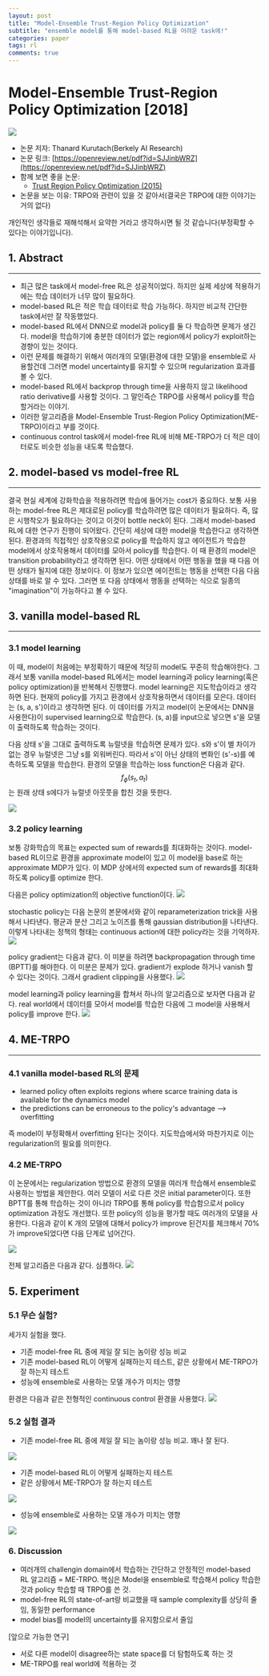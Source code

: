 ```yaml
---
layout: post
title: "Model-Ensemble Trust-Region Policy Optimization"
subtitle: "ensemble model를 통해 model-based RL을 어려운 task에!"
categories: paper
tags: rl
comments: true
---
```


# Model-Ensemble Trust-Region Policy Optimization [2018]

<img src="https://www.dropbox.com/s/jnmnpkwpeq47ugi/%EC%8A%A4%ED%81%AC%EB%A6%B0%EC%83%B7%202018-05-29%2023.21.05.png?dl=1">

- 논문 저자: Thanard Kurutach(Berkely AI Research)
- 논문 링크: [https://openreview.net/pdf?id=SJJinbWRZ](https://openreview.net/pdf?id=SJJinbWRZ)
- 함께 보면 좋을 논문: 
	- [Trust Region Policy Optimization (2015)](https://arxiv.org/pdf/1502.05477.pdf)
- 논문을 보는 이유: TRPO와 관련이 있을 것 같아서(결국은 TRPO에 대한 이야기는 거의 없다)

개인적인 생각들로 재해석해서 요약한 거라고 생각하시면 될 것 같습니다(부정확할 수 있다는 이야기입니다).
 
## 1. Abstract
---
- 최근 많은 task에서 model-free RL은 성공적이었다. 하지만 실제 세상에 적용하기에는 학습 데이터가 너무 많이 필요하다.
- model-based RL은 적은 학습 데이터로 학습 가능하다. 하지만 비교적 간단한 task에서만 잘 작동했었다.
- model-based RL에서 DNN으로 model과 policy를 둘 다 학습하면 문제가 생긴다. model을 학습하기에 충분한 데이터가 없는 region에서 policy가 exploit하는 경향이 있는 것이다. 
- 이런 문제를 해결하기 위해서 여러개의 모델(환경에 대한 모델)을 ensemble로 사용할건데 그러면 model uncertainty를 유지할 수 있으며 regularization 효과를 볼 수 있다.
- model-based RL에서 backprop through time을 사용하지 않고 likelihood ratio derivative를 사용할 것이다. 그 말인즉슨 TRPO를 사용해서 policy를 학습할거라는 이야기.
- 이러한 알고리즘을 Model-Ensemble Trust-Region Policy Optimization(ME-TRPO)이라고 부를 것이다.
- continuous control task에서 model-free RL에 비해 ME-TRPO가 더 적은 데이터로도 비슷한 성능을 내도록 학습했다.

## 2. model-based vs model-free RL
---
결국 현실 세계에 강화학습을 적용하려면 학습에 들어가는 cost가 중요하다. 보통 사용하는 model-free RL은 제대로된 policy를 학습하려면 많은 데이터가 필요하다. 즉, 많은 시행착오가 필요하다는 것이고 이것이 bottle neck이 된다. 그래서 model-based RL에 대한 연구가 진행이 되어왔다. 간단히 세상에 대한 model을 학습한다고 생각하면 된다. 환경과의 직접적인 상호작용으로 policy를 학습하지 않고 에이전트가 학습한 model에서 상호작용해서 데이터를 모아서 policy를 학습한다. 이 때 환경의 model은 transition probability라고 생각하면 된다. 어떤 상태에서 어떤 행동을 했을 때 다음 어떤 상태가 될지에 대한 정보이다. 이 정보가 있으면 에이전트는 행동을 선택한 다음 다음 상태를 바로 알 수 있다. 그러면 또 다음 상태에서 행동을 선택하는 식으로 일종의 "imagination"이 가능하다고 볼 수 있다. 

## 3. vanilla model-based RL
---
### 3.1 model learning
이 때, model이 처음에는 부정확하기 때문에 적당히 model도 꾸준히 학습해야한다. 그래서 보통 vanilla model-based RL에서는 model learning과 policy learning(혹은 policy optimization)을 반복해서 진행했다. model learning은 지도학습이라고 생각하면 된다. 현재의 policy를 가지고 환경에서 상호작용하면서 데이터를 모은다. 데이터는 (s, a, s')이라고 생각하면 된다. 이 데이터를 가지고 model(이 논문에서는 DNN을 사용한다)이 supervised learning으로 학습한다. (s, a)를 input으로 넣으면 s'을 모델이 출력하도록 학습하는 것이다.

다음 상태 s'을 그대로 출력하도록 뉴럴넷을 학습하면 문제가 있다. s와 s'이 별 차이가 없는 경우 뉴럴넷은 그냥 s를 외워버린다. 따라서 s'이 아닌 상태의 변화인 (s'-s)를 예측하도록 모델을 학습한다. 환경의 모델을 학습하는 loss function은 다음과 같다. $$f_{\phi}(s_t, a_t)$$는 원래 상태 s에다가 뉴럴넷 아웃풋을 합친 것을 뜻한다.

<img src="https://www.dropbox.com/s/bs66h3itve37yya/%EC%8A%A4%ED%81%AC%EB%A6%B0%EC%83%B7%202018-05-29%2023.45.56.png?dl=1">

### 3.2 policy learning
보통 강화학습의 목표는 expected sum of rewards를 최대화하는 것이다. model-based RL이므로 환경을 approximate model이 있고 이 model을 base로 하는 approximate MDP가 있다. 이 MDP 상에서의 expected sum of rewards를 최대화하도록 policy를 optimize 한다. 

다음은 policy optimization의 objective function이다. 
<img src="https://www.dropbox.com/s/q31swo1cmcfh69v/%EC%8A%A4%ED%81%AC%EB%A6%B0%EC%83%B7%202018-05-29%2023.49.49.png?dl=1">

stochastic policy는 다음 논문의 본문에서와 같이 reparameterization trick을 사용해서 나타낸다. 평균과 분산 그리고 노이즈를 통해 gaussian distribution을 나타낸다. 이렇게 나타내는 정책의 형태는 continuous action에 대한 policy라는 것을 기억하자.
<img src="https://www.dropbox.com/s/gk258p80ygvozcm/%EC%8A%A4%ED%81%AC%EB%A6%B0%EC%83%B7%202018-05-29%2023.50.32.png?dl=1">

policy gradient는 다음과 같다. 이 미분을 하려면 backpropagation through time (BPTT)를 해야한다. 이 미분은 문제가 있다. gradient가 explode 하거나 vanish 할 수 있다는 것이다. 그래서 gradient clipping을 사용했다.
<img src="https://www.dropbox.com/s/nco6his3ic7bbgo/%EC%8A%A4%ED%81%AC%EB%A6%B0%EC%83%B7%202018-05-29%2023.53.15.png?dl=1">

model learning과 policy learning을 합쳐서 하나의 알고리즘으로 보자면 다음과 같다. real world에서 데이터를 모아서 model를 학습한 다음에 그 model을 사용해서 policy를 improve 한다. 
<img src="https://www.dropbox.com/s/y269zvjofxq9jja/%EC%8A%A4%ED%81%AC%EB%A6%B0%EC%83%B7%202018-05-29%2023.56.01.png?dl=1">

## 4. ME-TRPO
---
### 4.1 vanilla model-based RL의 문제
- learned policy often exploits regions where scarce training data is available for the dynamics model
- the predictions can be erroneous to the policy's advantage --> overfitting

즉 model이 부정확해서 overfitting 된다는 것이다. 지도학습에서와 마찬가지로 이는 regularization의 필요를 의미한다. 

### 4.2 ME-TRPO
이 논문에서는 regularization 방법으로 환경의 모델을 여러개 학습해서 ensemble로 사용하는 방법을 제안한다. 여러 모델이 서로 다른 것은 initial parameter이다. 또한 BPTT를 통해 학습하는 것이 아니라 TRPO를 통해 policy를 학습함으로서 policy optimization 과정도 개선했다. 또한 policy의 성능을 평가할 때도 여러개의 모델을 사용한다. 다음과 같이 K 개의 모델에 대해서 policy가 improve 된건지를 체크해서 70%가 improve되었다면 다음 단계로 넘어간다. 

<img src="https://www.dropbox.com/s/fvnzjllmcwbxdbn/%EC%8A%A4%ED%81%AC%EB%A6%B0%EC%83%B7%202018-05-30%2000.05.58.png?dl=1">

전체 알고리즘은 다음과 같다. 심플하다.
<img src="https://www.dropbox.com/s/5i1ff8akq0p05cr/%EC%8A%A4%ED%81%AC%EB%A6%B0%EC%83%B7%202018-05-30%2000.08.28.png?dl=1">

## 5. Experiment
### 5.1 무슨 실험?
세가지 실험을 했다.

- 기존 model-free RL 중에 제일 잘 되는 놈이랑 성능 비교
- 기존 model-based RL이 어떻게 실패하는지 테스트, 같은 상황에서 ME-TRPO가 잘 하는지 테스트
- 성능에 ensemble로 사용하는 모델 개수가 미치는 영향

환경은 다음과 같은 전형적인 continuous control 환경을 사용했다.
<img src="https://www.dropbox.com/s/8mlj27eu5jzga2t/%EC%8A%A4%ED%81%AC%EB%A6%B0%EC%83%B7%202018-05-30%2000.11.38.png?dl=1">

### 5.2 실험 결과
- 기존 model-free RL 중에 제일 잘 되는 놈이랑 성능 비교. 꽤나 잘 된다.
<img src="https://www.dropbox.com/s/qaion8lqhmyegac/%EC%8A%A4%ED%81%AC%EB%A6%B0%EC%83%B7%202018-05-30%2000.12.44.png?dl=1">

- 기존 model-based RL이 어떻게 실패하는지 테스트
- 같은 상황에서 ME-TRPO가 잘 하는지 테스트
<img src="https://www.dropbox.com/s/b7xgibgnurl234a/%EC%8A%A4%ED%81%AC%EB%A6%B0%EC%83%B7%202018-05-30%2000.13.50.png?dl=1">

- 성능에 ensemble로 사용하는 모델 개수가 미치는 영향
<img src="https://www.dropbox.com/s/wlzrl9rxmp8hr5b/%EC%8A%A4%ED%81%AC%EB%A6%B0%EC%83%B7%202018-05-30%2000.14.50.png?dl=1">

### 6. Discussion
- 여러개의 challengin domain에서 학습하는 간단하고 안정적인 model-based RL 알고리즘 = ME-TRPO. 핵심은 Model을 ensemble로 학습해서 policy 학습한 것과 policy 학습할 때 TRPO를 쓴 것.
- model-free RL의 state-of-art랑 비교했을 때 sample complexity를 상당히 줄임, 동일한 performance
- model bias를 model의 uncertainty를 유지함으로서 줄임

[앞으로 가능한 연구]

- 서로 다른 model이 disagree하는 state space를 더 탐험하도록 하는 것
- ME-TRPO를 real world에 적용하는 것